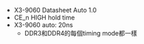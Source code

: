 - X3-9060 Datasheet Auto 1.0
- CE_n HIGH hold time
- X3-9060 auto: 20ns
	- DDR3和DDR4的每個timing mode都一樣